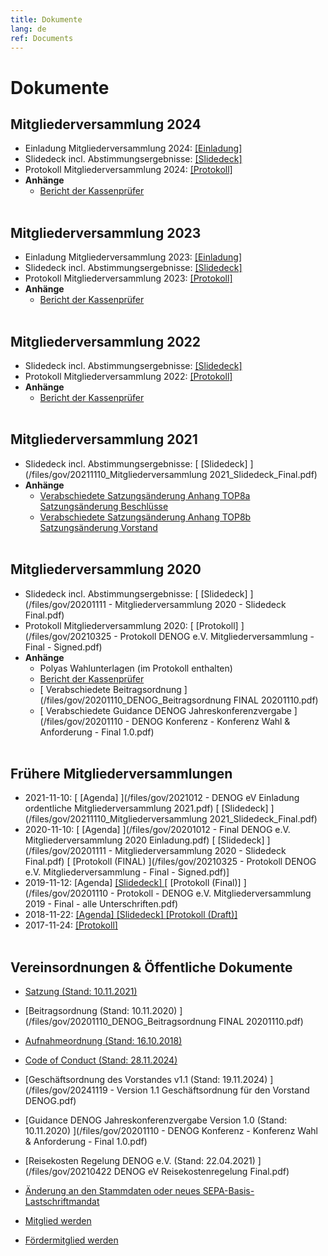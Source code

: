 ```yaml
---
title: Dokumente
lang: de
ref: Documents
---
```


# Dokumente

## Mitgliederversammlung 2024
- Einladung Mitgliederversammlung 2024: [ [Einladung] ](/files/gov/20241029_DENOG_Mitgliederversammlung2024_Einladung.pdf)
- Slidedeck incl. Abstimmungsergebnisse: [ [Slidedeck] ](/files/gov/Mitgliederversammlung_2024-Slidedeck.pdf)
- Protokoll Mitgliederversammlung 2024: [ [Protokoll] ](/files/gov/20241128_Protokoll_Mitgliederversammlung_DENOG_e_V_2024_final.pdf)
- <b>Anhänge</b>
  - [ Bericht der Kassenprüfer ](/files/gov/Kassenpruefung_DENOG_2023_unterschrieben.pdf)
<br><br>


## Mitgliederversammlung 2023
- Einladung Mitgliederversammlung 2023: [ [Einladung] ](/files/gov/20231025_DENOGeV_Einladung_Mitgliederversammlung_2023.pdf)
- Slidedeck incl. Abstimmungsergebnisse: [ [Slidedeck] ](/files/gov/Mitgliederversammlung_2023-Slidedeck.pdf)
- Protokoll Mitgliederversammlung 2023: [ [Protokoll] ](/files/gov/20231123_Protokoll_Mitgliederversammlung_DENOG_e_V_2023_final.pdf)
- <b>Anhänge</b>
  - [ Bericht der Kassenprüfer ](/files/gov/Kassenpruefung_DENOG_2022_signed.pdf)
<br><br>


## Mitgliederversammlung 2022
- Slidedeck incl. Abstimmungsergebnisse: [ [Slidedeck] ](/files/gov/20221116_DENOGev_Mitgliederversammlung_2022.pdf)
- Protokoll Mitgliederversammlung 2022: [ [Protokoll] ](/files/gov/20230110_Protokoll_Mitgliederversammlung_DENOG_e_V_2022_final.pdf)
- <b>Anhänge</b>
  - [ Bericht der Kassenprüfer ](/files/gov/20221113_Anlage_2_Kassenpruefung_DENOG_2021.pdf)
<br><br>


## Mitgliederversammlung 2021
- Slidedeck incl. Abstimmungsergebnisse: [ [Slidedeck] ](/files/gov/20211110_Mitgliederversammlung 2021_Slidedeck_Final.pdf)
- <b>Anhänge</b>
  - [ Verabschiedete Satzungsänderung Anhang TOP8a Satzungsänderung Beschlüsse ](https://docs.google.com/document/d/1C8jYrVtGomAvtExQz_BhBSUPUuzi5kHPB3Oscxy8JZ8/edit?usp=sharing)
  - [ Verabschiedete Satzungsänderung Anhang TOP8b Satzungsänderung Vorstand ](https://docs.google.com/document/d/1_RSq8Ebe6ouqkY7IWiOkSMgN4THPnaVqIzU5FsMAYRY/edit?usp=sharing)
<br><br>


## Mitgliederversammlung 2020
- Slidedeck incl. Abstimmungsergebnisse: [ [Slidedeck] ](/files/gov/20201111 - Mitgliederversammlung 2020 - Slidedeck Final.pdf)
- Protokoll Mitgliederversammlung 2020: [ [Protokoll] ](/files/gov/20210325 - Protokoll DENOG e.V. Mitgliederversammlung - Final - Signed.pdf)
- <b>Anhänge</b>
  -  Polyas Wahlunterlagen (im Protokoll enthalten)
  - [ Bericht der Kassenprüfer ](/files/gov/20201110_Kassenprüfung_DENOG_2019_signed.pdf)
  - [ Verabschiedete Beitragsordnung ](/files/gov/20201110_DENOG_Beitragsordnung FINAL 20201110.pdf)
  - [ Verabschiedete Guidance DENOG Jahreskonferenzvergabe ](/files/gov/20201110 - DENOG Konferenz - Konferenz Wahl & Anforderung - Final 1.0.pdf)
<br><br>


## Frühere Mitgliederversammlungen
- 2021-11-10:  [ [Agenda] ](/files/gov/2021012 - DENOG eV Einladung ordentliche Mitgliederversammlung 2021.pdf) [ [Slidedeck] ](/files/gov/20211110_Mitgliederversammlung 2021_Slidedeck_Final.pdf)
- 2020-11-10:  [ [Agenda] ](/files/gov/20201012 - Final DENOG e.V. Mitgliederversammlung 2020 Einladung.pdf) [ [Slidedeck] ](/files/gov/20201111 - Mitgliederversammlung 2020 - Slidedeck Final.pdf) [ [Protokoll (FINAL) ](/files/gov/20210325 - Protokoll DENOG e.V. Mitgliederversammlung - Final - Signed.pdf)]
- 2019-11-12:   [Agenda]  [ [Slidedeck] ](/files/gov/20191112_Slidedeck_Mitgliederversammlung2019_Final.pdf) [ [Protokoll (Final)] ](/files/gov/20201110 - Protokoll - DENOG e.V. Mitgliederversammlung 2019 - Final - alle Unterschriften.pdf)
- 2018-11-22:  [ [Agenda] ](/files/gov/20181122_Agenda_Mitgliederversammlung2018_Final.pdf) [ [Slidedeck] ](/files/gov/20181122_Slidedeck_Mitgliederversammlung2018_Final.pdf) [ [Protokoll (Draft)] ](/files/gov/20190512_Protokoll_DENOG_MV_2018_Final.pdf)
- 2017-11-24:  [ [Protokoll] ](/files/gov/20171124_Gruendungsprotokoll.pdf)
<br><br>


## Vereinsordnungen & Öffentliche Dokumente
- [Satzung (Stand: 10.11.2021) ](/files/verein/20211011_DENOGev_Satzung_1-1_FINAL.pdf)
- [Beitragsordnung (Stand: 10.11.2020) ](/files/gov/20201110_DENOG_Beitragsordnung FINAL 20201110.pdf)
- [Aufnahmeordnung (Stand: 16.10.2018) ](/files/gov/20181015_Version1-0-Aufnahmeordnung-DENOG-e-V.pdf)<br>
- [Code of Conduct (Stand: 28.11.2024) ](/files/gov/DENOG_Code_of_Conduct_1.0_-_Final.pdf)<br>

- [Geschäftsordnung des Vorstandes v1.1 (Stand: 19.11.2024) ](/files/gov/20241119 - Version 1.1 Geschäftsordnung für den Vorstand DENOG.pdf)
- [Guidance DENOG Jahreskonferenzvergabe Version 1.0 (Stand: 10.11.2020) ](/files/gov/20201110 - DENOG Konferenz - Konferenz Wahl & Anforderung - Final 1.0.pdf)
- [Reisekosten Regelung DENOG e.V. (Stand: 22.04.2021) ](/files/gov/20210422 DENOG eV Reisekostenregelung Final.pdf)
- [Änderung an den Stammdaten oder neues SEPA-Basis-Lastschriftmandat ](/files/verein/Aenderungen_Mitglied_v04_20240108.pdf)

- [Mitglied werden ](/de/governance/become_member.html)
- [Fördermitglied werden ](/de/governance/become_sustaining_member.html)
